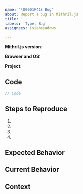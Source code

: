 ```yaml
---
name: "\U0001F41B Bug"
about: Report a bug in Mithril.js
title: ''
labels: 'Type: Bug'
assignees: isiahmeadows

---
```


<!-- Provide a general summary of your issue in the "Title" above -->
<!--
Provide the exact version of Mithril.js you're experiencing these issues with. This
matters, even if it's really old like version 0.1.0. Do note that bugs in older
versions are commonly fixed in newer versions, so you should try to test it
against the latest version if you can.
-->
**Mithril.js version:**

<!--
Provide the name and version of both the browser and operating system you're
experiencing these issues with. If it's multiple, feel free to list multiple.
This matters, even if it's super ancient like IE 6 on Windows XP.
-->
**Browser and OS:**

<!--
Optional: Provide a link to your project, if it happens to be open source or if
you created a repo somewhere that we can look into further. If it's multiple
projects, feel free to list them all.
-->
**Project:**

## Code
<!--
What did you try? What code is causing the unexpected behavior? Make sure to
try to reduce your code as best as you can while still reproducing the bug, so
we can more accurately determine the cause. Ideally, it should just be a bunch
of Mithril.js calls with virtually no logic at all, but it's sufficient to just
remove unrelated network calls, attributes, and the like.

In addition, make sure the bug still persists with the latest version of
Mithril. If it's an older version, the bug may have already been fixed.

If you'd prefer, replace this code block with a link to a code playground like
any of these:

- Flems <https://flems.io/mithril> (stores everything in URL hash)
- JSFiddle <https://jsfiddle.net>
- CodePen <https://codepen.io>
- JSBin <https://jsbin.com>
- Plunker <https://plnkr.co>
- Glitch <https://glitch.com> (supports backend)
- CodeSandbox <https://codesandbox.io> (supports backend)

Or if it's a remote development project on your own server, feel free to provide
that if it's serving unminified code we can look at.

If it's a closed-source repo, it's okay to censor names and pull out irrelevant
logic - we'd rather not sign NDAs just to see the code you're having trouble
with. We do still need code of some kind that triggers the bug you're running
into.
-->
```javascript
// Code
```

## Steps to Reproduce
<!--
What steps need to be taken to reproduce this behavior? Please include things
like specific data that need typed in, specific buttons that need clicked, and
so on.
-->
1.
2.
3.
4.

## Expected Behavior
<!--
What did you expect to happen?

- An alert to pop up?
- A specific thing to be logged?

Please be very specific here.
-->

## Current Behavior
<!--
What actually happened?

- The alert never showed?
- The wrong thing was logged?

Please be very specific here.
-->

## Context
<!--
Optional: How is this issue affecting you? What are you trying to do? Providing
us context helps us reach a solution that best fits your particular needs.
-->
